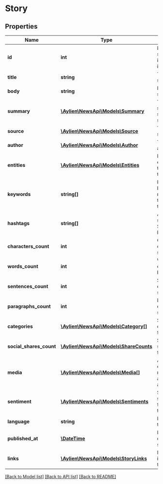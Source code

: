 # Story

## Properties
Name | Type | Description | Notes
------------ | ------------- | ------------- | -------------
**id** | **int** | ID of the story which is a unique identification | [optional] 
**title** | **string** | Title of the story | [optional] 
**body** | **string** | Body of the story | [optional] 
**summary** | [**\Aylien\NewsApi\Models\Summary**](Summary.md) | The suggested story summary | [optional] 
**source** | [**\Aylien\NewsApi\Models\Source**](Source.md) | The story source | [optional] 
**author** | [**\Aylien\NewsApi\Models\Author**](Author.md) | The story author | [optional] 
**entities** | [**\Aylien\NewsApi\Models\Entities**](Entities.md) | Extracted entities from the story title or body | [optional] 
**keywords** | **string[]** | Extracted keywords mentioned in the story title or body | [optional] 
**hashtags** | **string[]** | An array of suggested Story hashtags | [optional] 
**characters_count** | **int** | Character count of the story body | [optional] 
**words_count** | **int** | Word count of the story body | [optional] 
**sentences_count** | **int** | Sentence count of the story body | [optional] 
**paragraphs_count** | **int** | Paragraph count of the story body | [optional] 
**categories** | [**\Aylien\NewsApi\Models\Category[]**](Category.md) | Suggested categories for the story | [optional] 
**social_shares_count** | [**\Aylien\NewsApi\Models\ShareCounts**](ShareCounts.md) | Social shares count for the story | [optional] 
**media** | [**\Aylien\NewsApi\Models\Media[]**](Media.md) | An array of extracted media such as images and videos | [optional] 
**sentiment** | [**\Aylien\NewsApi\Models\Sentiments**](Sentiments.md) | Suggested sentiments for the story title or body | [optional] 
**language** | **string** | Language of the story | [optional] 
**published_at** | [**\DateTime**](\DateTime.md) | Published date of the story | [optional] 
**links** | [**\Aylien\NewsApi\Models\StoryLinks**](StoryLinks.md) | Links which is related to the story | [optional] 

[[Back to Model list]](../README.md#documentation-for-models) [[Back to API list]](../README.md#documentation-for-api-endpoints) [[Back to README]](../README.md)



